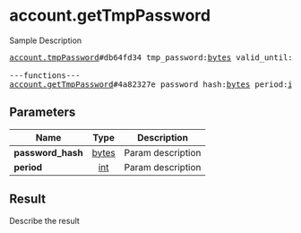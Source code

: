 # account.getTmpPassword

Sample Description

<pre>
<a href="../constructor/account.tmpPassword">account.tmpPassword</a>#db64fd34 tmp_password:<a href="../type/bytes.md">bytes</a> valid_until:<a href="../type/int.md">int</a> = <a href="../type/account.TmpPassword.md">account.TmpPassword</a>;

---functions---
<a href="../method/account.getTmpPassword.md">account.getTmpPassword</a>#4a82327e password_hash:<a href="../type/bytes.md">bytes</a> period:<a href="../type/int.md">int</a> = <a href="../type/account.TmpPassword.md">account.TmpPassword</a>;
</pre>

## Parameters

| Name | Type | Description |
|------|:----:|-------------|
| **password_hash** | [bytes](../type/bytes.md) | Param description |
| **period** | [int](../type/int.md) | Param description |

## Result

Describe the result

